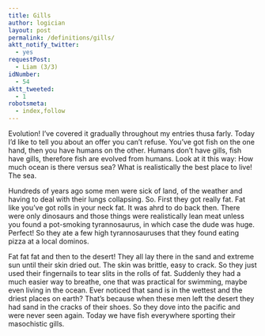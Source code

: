 ```yaml
---
title: Gills
author: logician
layout: post
permalink: /definitions/gills/
aktt_notify_twitter:
  - yes
requestPost:
  - Liam (3/3)
idNumber:
  - 54
aktt_tweeted:
  - 1
robotsmeta:
  - index,follow
---
```

Evolution! <!--more-->I&#8217;ve covered it gradually throughout my entries thusa farly. Today I&#8217;d like to tell you about an offer you can&#8217;t refuse. You&#8217;ve got fish on the one hand, then you have humans on the other. Humans don&#8217;t have gills, fish have gills, therefore fish are evolved from humans. Look at it this way: How much ocean is there versus sea? What is realistically the best place to live! The sea.

Hundreds of years ago some men were sick of land, of the weather and having to deal with their lungs collapsing. So. First they got really fat. Fat like you&#8217;ve got rolls in your neck fat. It was ahrd to do back then. There were only dinosaurs and those things were realistically lean meat unless you found a pot-smoking tyrannosaurus, in which case the dude was huge. Perfect! So they ate a few high tyrannosauruses that they found eating pizza at a local dominos.

Fat fat fat and then to the desert! They all lay there in the sand and extreme sun until their skin dried out. The skin was brittle, easy to crack. So they just used their fingernails to tear slits in the rolls of fat. Suddenly they had a much easier way to breathe, one that was practical for swimming, maybe even living in the ocean. Ever noticed that sand is in the wettest and the driest places on earth? That&#8217;s because when these men left the desert they had sand in the cracks of their shoes. So they dove into the pacific and were never seen again. Today we have fish everywhere sporting their masochistic gills.